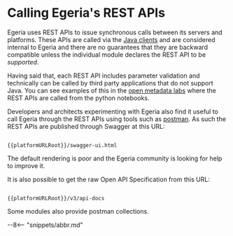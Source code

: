 <!-- SPDX-License-Identifier: CC-BY-4.0 -->
<!-- Copyright Contributors to the ODPi Egeria project 2020. -->

# Calling Egeria's REST APIs

Egeria uses REST APIs to issue synchronous calls between its servers and platforms.  These APIs are called via the [Java clients](/guides/developer/java-clients) and are considered internal to Egeria and there are no guarantees that they are backward compatible unless the individual module declares the REST API to be *supported*.

Having said that, each REST API includes parameter validation and technically can be called by third party applications that do not support Java.  You can see examples of this in the [open metadata labs](/education/open-metadata-labs) where the REST APIs are called from the python notebooks.

Developers and architects experimenting with Egeria also find it useful to call Egeria through the REST APIs using tools such as [postman](/education/tutorials/postman-tutorial/overview).  As such the REST APIs are published through Swagger at this URL:

```

{{platformURLRoot}}/swagger-ui.html

```
The default rendering is poor and the Egeria community is looking for help to improve it.

It is also possible to get the raw Open API Specification from this URL:

```

{{platformURLRoot}}/v3/api-docs

```

Some modules also provide postman collections.


--8<-- "snippets/abbr.md"
